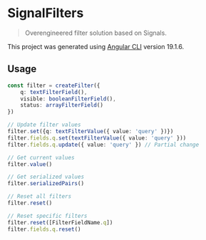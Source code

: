 # SignalFilters

> Overengineered filter solution based on Signals.

This project was generated using [Angular CLI](https://github.com/angular/angular-cli) version 19.1.6.

## Usage

```ts
const filter = createFilter({
    q: textFilterField(),
    visible: booleanFilterField(),
    status: arrayFilterField()
})

// Update filter values
filter.set({q: textFilterValue({ value: 'query' })})
filter.fields.q.set(textFilterValue({ value: 'query' }))
filter.fields.q.update({ value: 'query' }) // Partial change

// Get current values
filter.value()

// Get serialized values
filter.serializedPairs()

// Reset all filters
filter.reset()

// Reset specific filters
filter.reset([FilterFieldName.q])
filter.fields.q.reset()
```

